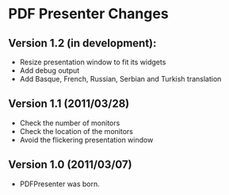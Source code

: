 # PDF Presenter Changes

## Version 1.2 (in development):
- Resize presentation window to fit its widgets
- Add debug output
- Add Basque, French, Russian, Serbian and Turkish translation


## Version 1.1 (2011/03/28)
- Check the number of monitors
- Check the location of the monitors
- Avoid the flickering presentation window

## Version 1.0 (2011/03/07)
- PDFPresenter was born.
